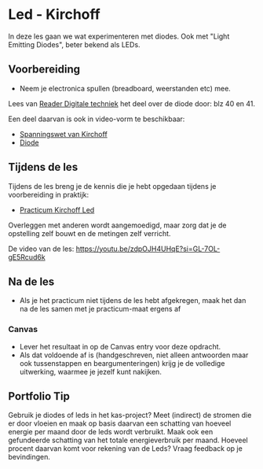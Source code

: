 # Led - Kirchoff

In deze les gaan we wat experimenteren met diodes. Ook met "Light Emitting Diodes", beter bekend als LEDs.

## Voorbereiding

- Neem je electronica spullen (breadboard, weerstanden etc) mee.   

Lees van [Reader Digitale techniek](https://github.com/HU-TI-DEV/TI-S2/blob/main/hardware-interfacing/pdfs/reader-dit.pdf) het deel over de diode door: blz 40 en 41.

Een deel daarvan is ook in video-vorm te beschikbaar:
- [Spanningswet van Kirchoff](https://www.youtube.com/watch?v=OXv0qSWrKLg)
- [Diode](https://www.youtube.com/watch?v=H45FKcw6Li0)

## Tijdens de les

Tijdens de les breng je de kennis die je hebt opgedaan tijdens je voorbereiding in praktijk:

- [Practicum Kirchoff Led](../../hardware-interfacing/basis-elektronica/kirchoff-led/practicum-kirchoff-led.md) 

Overleggen met anderen wordt aangemoedigd, maar zorg dat je de opstelling zelf bouwt en de metingen zelf verricht.

De video van de les: https://youtu.be/zdpOJH4UHqE?si=GL-7OL-gE5Rcud6k

  
## Na de les

- Als je het practicum niet tijdens de les hebt afgekregen, maak het dan na de les samen met je practicum-maat ergens af

### Canvas
- Lever het resultaat in op de Canvas entry voor deze opdracht.   
- Als dat voldoende af is (handgeschreven, niet alleen antwoorden maar ook tussenstappen en beargumenteringen) krijg je de volledige uitwerking, waarmee je jezelf kunt nakijken.

## Portfolio Tip
Gebruik je diodes of leds in het kas-project? Meet (indirect) de stromen die er door vloeien en maak op basis daarvan een schatting van hoeveel energie per maand door de leds wordt verbruikt. Maak ook een gefundeerde schatting van het totale energieverbruik per maand. Hoeveel procent daarvan komt voor rekening van de Leds? Vraag feedback op je bevindingen.
